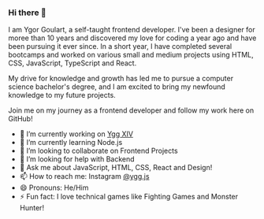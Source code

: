 ### Hi there 👋

I am Ygor Goulart, a self-taught frontend developer. I've been a designer for moree than 10 years and discovered my love for coding a year ago and have been pursuing it ever since. In a short year, I have completed several bootcamps and worked on various small and medium projects using HTML, CSS, JavaScript, TypeScript and React.

My drive for knowledge and growth has led me to pursue a computer science bachelor's degree, and I am excited to bring my newfound knowledge to my future projects.

Join me on my journey as a frontend developer and follow my work here on GitHub!

- 🔭 I’m currently working on <a href="https://github.com/ygg-m/yggxiv">Ygg XIV</a>
- 🌱 I’m currently learning Node.js
- 👯 I’m looking to collaborate on Frontend Projects
- 🤔 I’m looking for help with Backend
- 💬 Ask me about JavaScript, HTML, CSS, React and Design!
- 📫 How to reach me: Instagram [@ygg.js](https://www.instagram.com/ygg.js/)
- 😄 Pronouns: He/Him
- ⚡ Fun fact: I love technical games like Fighting Games and Monster Hunter!

